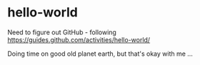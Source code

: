 # hello-world
Need to figure out GitHub - following https://guides.github.com/activities/hello-world/

Doing time on good old planet earth, but that's okay with me ...
